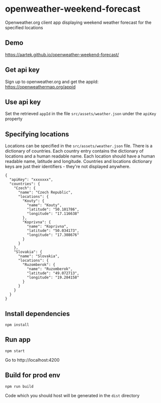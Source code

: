 # openweather-weekend-forecast
Openweather.org client app displaying weekend weather forecast for the specified locations

## Demo
https://aartek.github.io/openweather-weekend-forecast/

## Get api key
Sign up to openweather.org and get the appId: https://openweathermap.org/appid

## Use api key
Set the retrieved `appId` in the file `src/assets/weather.json` under the `apiKey` property

## Specifying locations
Locations can be specified in the `src/assets/weather.json` file. There is a dictionary of countries. Each country entry contains the dictionary of locations and a human readable name. Each location should have a human readable name, latitude and longitude. Countries and locations dictionary keys are just their identifiers - they're not displayed anywhere. 

```
{
  "apiKey": "xxxxxxx",
  "countries": {
    "Czech": {
      "name": "Czech Republic",
      "locations": {
        "Kouty": {
          "name": "Kouty",
          "latitude": "50.101786",
          "longitude": "17.116638"
        },
        "Koprivna": {
          "name": "Koprivna",
          "latitude": "50.034173",
          "longitude": "17.308676"
        }
      }
    },
    "Slovakia": {
      "name": "Slovakia",
      "locations": {
        "Ruzomberok": {
          "name": "Ruzomberok",
          "latitude": "49.072713",
          "longitude": "19.284158"
        }
      }
    }
  }
}

```

## Install dependencies
```
npm install
```

## Run app
```
npm start
```

Go to http://localhost:4200

## Build for prod env
```
npm run build
``` 

Code which you should host will be generated in the `dist` directory
